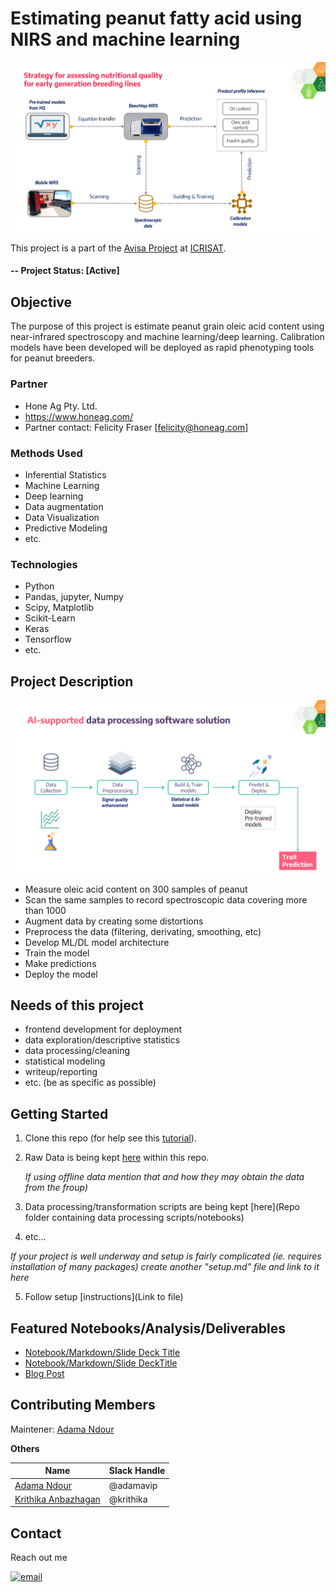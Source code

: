 # Estimating peanut fatty acid using NIRS and machine learning
<div>
  <img src="./img/Sensor for peanut breeding.png" alt="Overview">

  This project is a part of the [Avisa Project](https://www.avisaproject.org/) at [ICRISAT](https://www.icrisat.org). 
</div>

#### -- Project Status: [Active]

## Objective
The purpose of this project is estimate peanut grain oleic acid content using near-infrared spectroscopy and machine learning/deep learning. Calibration models have been developed will be deployed as rapid phenotyping tools for peanut breeders. 

### Partner
* Hone Ag Pty. Ltd.
* https://www.honeag.com/
* Partner contact: Felicity Fraser [felicity@honeag.com]


### Methods Used
* Inferential Statistics
* Machine Learning
* Deep learning
* Data augmentation
* Data Visualization
* Predictive Modeling
* etc.

### Technologies
* Python
* Pandas, jupyter, Numpy
* Scipy, Matplotlib
* Scikit-Learn
* Keras
* Tensorflow
* etc. 

## Project Description
!["AI pipeline"](img/AI_pipeline.png)
* Measure oleic acid content on 300 samples of peanut
* Scan the same samples to record spectroscopic data covering more than 1000 
* Augment data by creating some distortions
* Preprocess the data (filtering, derivating, smoothing, etc)
* Develop ML/DL model architecture
* Train the model
* Make predictions
* Deploy the model


## Needs of this project

- frontend development for deployment
- data exploration/descriptive statistics
- data processing/cleaning
- statistical modeling
- writeup/reporting
- etc. (be as specific as possible)

## Getting Started

1. Clone this repo (for help see this [tutorial](https://help.github.com/adamavip/fatty_acid_nirs_model/)).
2. Raw Data is being kept [here](https://help.github.com/adamavip/fatty_acid_nirs_model/data) within this repo.

    *If using offline data mention that and how they may obtain the data from the froup)*
    
3. Data processing/transformation scripts are being kept [here](Repo folder containing data processing scripts/notebooks)
4. etc...

*If your project is well underway and setup is fairly complicated (ie. requires installation of many packages) create another "setup.md" file and link to it here*  

5. Follow setup [instructions](Link to file)

## Featured Notebooks/Analysis/Deliverables
* [Notebook/Markdown/Slide Deck Title](link)
* [Notebook/Markdown/Slide DeckTitle](link)
* [Blog Post](link)


## Contributing Members
Maintener: [Adama Ndour](https://github.com/adamavip)

**Others**

|Name     |  Slack Handle   | 
|---------|-----------------|
|[Adama Ndour](https://github.com/adamavip)| @adamavip        |
|[Krithika Anbazhagan](https://github.com/krithika17) |     @krithika    |

## Contact
Reach out me <p>
  <a href="mailto:adamavip@gmail.com@gmail.com?subject=Feedback%20From%20Github&body=Hello," target="_blank">
    <img src="https://img.shields.io/badge/Gmail-D14836?style=for-the-badge&logo=gmail&logoColor=white" alt="email"/>
  </a>
</p>
